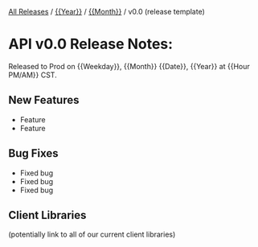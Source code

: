 [All Releases](../../README.md) / [{{Year}}](../README.md) / [{{Month}}](README.md) / v0.0 (release template)
# API v0.0 Release Notes:

Released to Prod on {{Weekday}}, {{Month}} {{Date}}, {{Year}} at {{Hour PM/AM}} CST.

## New Features
- Feature
- Feature

## Bug Fixes
- Fixed bug
- Fixed bug
- Fixed bug

## Client Libraries
(potentially link to all of our current client libraries)